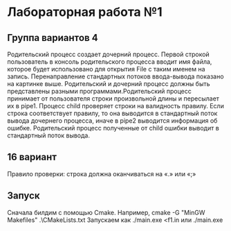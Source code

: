 # Лабораторная работа №1

## Группа вариантов 4

Родительский процесс создает дочерний процесс. Первой строкой пользователь в консоль родительского процесса вводит имя файла, которое будет использовано для открытия File с таким именем на запись. Перенаправление стандартных потоков ввода-вывода показано на картинке выше. Родительский и дочерний процесс должны быть представлены разными программами.Родительский процесс принимает от пользователя строки произвольной длины и пересылает их в pipe1. Процесс child проверяет строки на валидность правилу. Если строка соответствует правилу, то она выводится в стандартный поток вывода дочернего процесса, иначе в pipe2 выводится информация об ошибке. Родительский процесс полученные от child ошибки выводит в стандартный поток вывода.

## 16 вариант

Правило проверки: строка должна оканчиваться на «.» или «;»

## Запуск

Сначала билдим с помощью Cmake. Например, cmake -G "MinGW Makefiles" .\CMakeLists.txt
Запускаем как ./main.exe <f1.in или ./main.exe